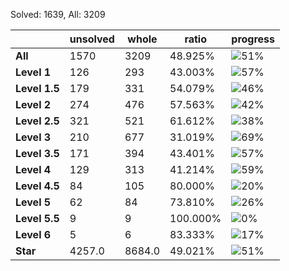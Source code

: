 Solved: 1639, All: 3209

| |unsolved|whole|ratio|progress|
|----|----|----|----|----|
|**All**| 1570 | 3209 | 48.925%| ![51%](https://progress-bar.xyz/51?title=All) |
|**Level 1**| 126 | 293 | 43.003%| ![57%](https://progress-bar.xyz/57?title=All) |
|**Level 1.5**| 179 | 331 | 54.079%| ![46%](https://progress-bar.xyz/46?title=All) |
|**Level 2**| 274 | 476 | 57.563%| ![42%](https://progress-bar.xyz/42?title=All) |
|**Level 2.5**| 321 | 521 | 61.612%| ![38%](https://progress-bar.xyz/38?title=All) |
|**Level 3**| 210 | 677 | 31.019%| ![69%](https://progress-bar.xyz/69?title=All) |
|**Level 3.5**| 171 | 394 | 43.401%| ![57%](https://progress-bar.xyz/57?title=All) |
|**Level 4**| 129 | 313 | 41.214%| ![59%](https://progress-bar.xyz/59?title=All) |
|**Level 4.5**| 84 | 105 | 80.000%| ![20%](https://progress-bar.xyz/20?title=All) |
|**Level 5**| 62 | 84 | 73.810%| ![26%](https://progress-bar.xyz/26?title=All) |
|**Level 5.5**| 9 | 9 | 100.000%| ![0%](https://progress-bar.xyz/0?title=All) |
|**Level 6**| 5 | 6 | 83.333%| ![17%](https://progress-bar.xyz/17?title=All) |
|**Star**|4257.0 | 8684.0 |49.021%| ![51%](https://progress-bar.xyz/51?title=All) |
